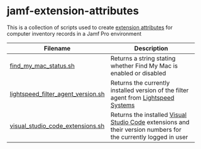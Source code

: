 # jamf-extension-attributes
This is a collection of scripts used to create [extension attributes](https://learn.jamf.com/bundle/jamf-pro-documentation-current/page/Computer_Extension_Attributes.html) for computer inventory records in a Jamf Pro environment

| Filename | Description |
| ----------- | ----------- |
| [find_my_mac_status.sh](https://github.com/ahrenwillms/jamf-extension-attributes/blob/main/find_my_mac_status.sh) | Returns a string stating whether Find My Mac is enabled or disabled |
| [lightspeed_filter_agent_version.sh](https://github.com/ahrenwillms/jamf-extension-attributes/blob/main/lightspeed_filter_agent_version.sh) | Returns the currently installed version of the filter agent from [Lightspeed Systems](https://www.lightspeedsystems.com/products/lightspeed-filter/) |
| [visual_studio_code_extensions.sh](https://github.com/ahrenwillms/jamf-extension-attributes/blob/main/visual_studio_code_extensions.sh) | Returns the installed [Visual Studio Code](https://code.visualstudio.com/) extensions and their version numbers for the currently logged in user |

